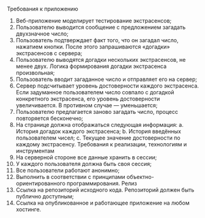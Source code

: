 Требования к приложению
1. Веб-приложение моделирует тестирование экстрасенсов;
2. Пользователю выводится сообщение с предложением загадать двухзначное число;
3. Пользователь подтверждает факт того, что он загадал число, нажатием кнопки. После этого запрашиваются «догадки» экстрасенсов с сервера;
4. Пользователю выводятся догадки нескольких экстрасенсов, не менее двух. Логика формирования догадки экстрасенса произвольная;
5. Пользователь вводит загаданное число и отправляет его на сервер;
6. Сервер подсчитывает уровень достоверности каждого экстрасенса. Если задуманное пользователем число совпало с догадкой конкретного экстрасенса, его уровень достоверности увеличивается. В противном случае — уменьшается;
7. Пользователю предлагается заново загадать число, процесс повторяется бесконечно;
8. На странице должна отображаться следующая информация:
a. История догадок каждого экстрасенса;
b. История введённых пользователем чисел;
c. Текущее значение достоверности по каждому экстрасенсу.
Требования к реализации, технологиям и инструментам
1. На серверной стороне все данные хранить в сессии;
2. У каждого пользователя должна быть своя сессия;
3. Все пользователи работают анонимно;
4. Выполнить в соответствии с принципами объектно-ориентированного программирования.
Релиз
1. Ссылка на репозиторий исходного кода. Репозиторий должен быть публично доступным;
2. Ссылка на опубликованное и работающее приложение на любом хостинге. 
